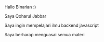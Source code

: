 Hallo Binarian :)

Saya Qoharul Jabbar

Saya ingin mempelajari ilmu backend javascript

Saya berharap menguasai semua materi
